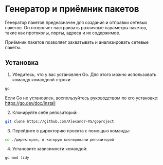 # Генератор и приёмник пакетов

Генератор пакетов предназначен для создания и отправки сетевых пакетов. Он позволяет настраивать различные параметры пакетов, такие как протоколы, порты, адреса и их содержимое. 

Приёмник пакетов позволяет захватывать и анализировать сетевые пакеты.

## Установка

1. Убедитесь, что у вас установлен Go. Для этого можно использовать команду командной строки:
```bash
go
```
Если Go не установлен, воспользуйтесь руководством по его установке: https://go.dev/doc/install

2. Клонируйте себе репозиторий:
```bash
git clone https://github.com/Alexandr-VS/goproject
```

3. Перейдите в директорию проекта с помощью команды:
```bash
cd ./директория, в которую клонировали репозиторий
```

4. Установите зависимости командой:
```bash
go mod tidy
```
